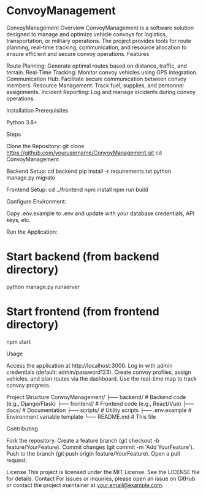 # ConvoyManagement
ConvoyManagement
Overview
ConvoyManagement is a software solution designed to manage and optimize vehicle convoys for logistics, transportation, or military operations. The project provides tools for route planning, real-time tracking, communication, and resource allocation to ensure efficient and secure convoy operations.
Features

Route Planning: Generate optimal routes based on distance, traffic, and terrain.
Real-Time Tracking: Monitor convoy vehicles using GPS integration.
Communication Hub: Facilitate secure communication between convoy members.
Resource Management: Track fuel, supplies, and personnel assignments.
Incident Reporting: Log and manage incidents during convoy operations.

Installation
Prerequisites

Python 3.8+


Steps

Clone the Repository:
git clone https://github.com/yourusername/ConvoyManagement.git
cd ConvoyManagement


Backend Setup:
cd backend
pip install -r requirements.txt
python manage.py migrate


Frontend Setup:
cd ../frontend
npm install
npm run build


Configure Environment:

Copy .env.example to .env and update with your database credentials, API keys, etc.


Run the Application:
# Start backend (from backend directory)
python manage.py runserver

# Start frontend (from frontend directory)
npm start



Usage

Access the application at http://localhost:3000.
Log in with admin credentials (default: admin/password123).
Create convoy profiles, assign vehicles, and plan routes via the dashboard.
Use the real-time map to track convoy progress.

Project Structure
ConvoyManagement/
├── backend/                # Backend code (e.g., Django/Flask)
├── frontend/               # Frontend code (e.g., React/Vue)
├── docs/                   # Documentation
├── scripts/                # Utility scripts
├── .env.example            # Environment variable template
└── README.md               # This file

Contributing

Fork the repository.
Create a feature branch (git checkout -b feature/YourFeature).
Commit changes (git commit -m 'Add YourFeature').
Push to the branch (git push origin feature/YourFeature).
Open a pull request.

License
This project is licensed under the MIT License. See the LICENSE file for details.
Contact
For issues or inquiries, please open an issue on GitHub or contact the project maintainer at your.email@example.com.
